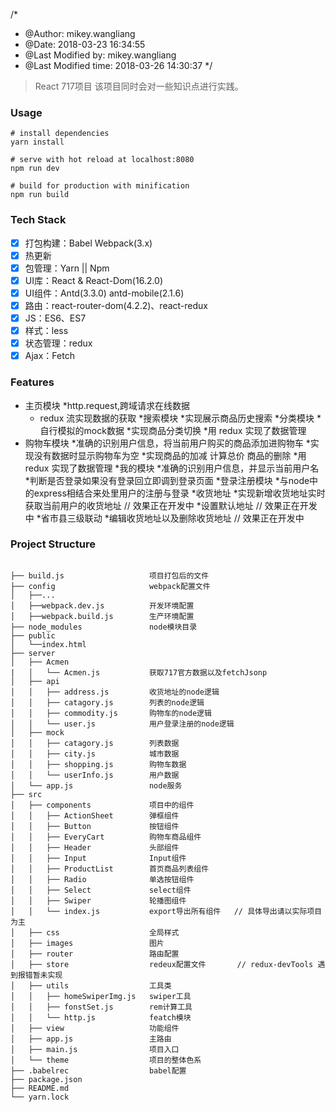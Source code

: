/*
* @Author: mikey.wangliang 
* @Date: 2018-03-23 16:34:55 
 * @Last Modified by: mikey.wangliang
 * @Last Modified time: 2018-03-26 14:30:37
*/

> React 717项目 该项目同时会对一些知识点进行实践。

### Usage
```
# install dependencies
yarn install

# serve with hot reload at localhost:8080
npm run dev

# build for production with minification
npm run build
```
### Tech Stack

- [x] 打包构建：Babel Webpack(3.x)
- [x] 热更新
- [x] 包管理：Yarn || Npm
- [x] UI库：React & React-Dom(16.2.0)
- [x] UI组件：Antd(3.3.0) antd-mobile(2.1.6)
- [x] 路由：react-router-dom(4.2.2)、react-redux
- [x] JS：ES6、ES7
- [x] 样式：less
- [x] 状态管理：redux
- [x] Ajax：Fetch

### Features
* 主页模块
    *http.request,跨域请求在线数据
    * redux 流实现数据的获取
*搜索模块
    *实现展示商品历史搜索
*分类模块
    *自行模拟的mock数据
    *实现商品分类切换
    *用 redux 实现了数据管理
* 购物车模块
    *准确的识别用户信息，将当前用户购买的商品添加进购物车
    *实现没有数据时显示购物车为空
    *实现商品的加减 计算总价 商品的删除 
    *用 redux 实现了数据管理
*我的模块
    *准确的识别用户信息，并显示当前用户名
    *判断是否登录如果没有登录回立即调到登录页面
*登录注册模块
    *与node中的express相结合来处里用户的注册与登录
*收货地址
    *实现新增收货地址实时获取当前用户的收货地址  // 效果正在开发中
    *设置默认地址                             // 效果正在开发中
    *省市县三级联动
    *编辑收货地址以及删除收货地址               // 效果正在开发中 

### Project Structure

```

├── build.js                   项目打包后的文件
├── config                     webpack配置文件
│   ├──...
│   ├──webpack.dev.js          开发环境配置
│   ├──webpack.build.js        生产环境配置
├── node_modules               node模块目录
├── public
│   └──index.html
├── server
│   ├── Acmen
|   │   └── Acmen.js           获取717官方数据以及fetchJsonp
│   ├── api
│   │   ├── address.js         收货地址的node逻辑
│   │   ├── catagory.js        列表的node逻辑
│   │   ├── commodity.js       购物车的node逻辑
│   │   └── user.js            用户登录注册的node逻辑
│   ├── mock
│   │   ├── catagory.js        列表数据
│   │   ├── city.js            城市数据
│   │   ├── shopping.js        购物车数据
│   │   └── userInfo.js        用户数据
│   └── app.js                 node服务              
├── src
│   ├── components             项目中的组件
│   │   ├── ActionSheet        弹框组件
│   │   ├── Button             按钮组件
│   │   ├── EveryCart          购物车商品组件
│   │   ├── Header             头部组件
│   │   ├── Input              Input组件
│   │   ├── ProductList        首页商品列表组件
│   │   ├── Radio              单选按钮组件
│   │   ├── Select             select组件
│   │   ├── Swiper             轮播图组件
│   │   └── index.js           export导出所有组件   // 具体导出请以实际项目为主
│   ├── css                    全局样式
│   ├── images                 图片
│   ├── router                 路由配置
│   ├── store                  redeux配置文件       // redux-devTools 遇到报错暂未实现
│   ├── utils                  工具类       
│   │   ├── homeSwiperImg.js   swiper工具
│   │   ├── fonstSet.js        rem计算工具
│   │   └── http.js            featch模块     
│   ├── view                   功能组件       
│   ├── app.js                 主路由
│   ├── main.js                项目入口
│   └── theme                  项目的整体色系   
├── .babelrec                  babel配置
├── package.json
├── README.md
└── yarn.lock

```


